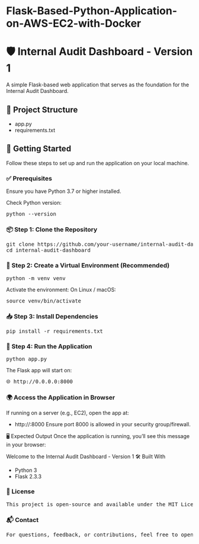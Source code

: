 # Flask-Based-Python-Application-on-AWS-EC2-with-Docker

# 🛡️ Internal Audit Dashboard - Version 1

A simple Flask-based web application that serves as the foundation for the Internal Audit Dashboard.

## 📁 Project Structure

- app.py
- requirements.txt


## 🚀 Getting Started

Follow these steps to set up and run the application on your local machine.

### ✅ Prerequisites

Ensure you have Python 3.7 or higher installed.

Check Python version:

<pre>python --version</pre>


### 📦 Step 1: Clone the Repository

<pre>git clone https://github.com/your-username/internal-audit-dashboard.git
cd internal-audit-dashboard</pre>

### 🐍 Step 2: Create a Virtual Environment (Recommended)

<pre>python -m venv venv</pre>

Activate the environment:
On Linux / macOS:

<pre>source venv/bin/activate</pre>
### 📥 Step 3: Install Dependencies

<pre>pip install -r requirements.txt</pre>
### 🏃 Step 4: Run the Application

<pre>python app.py</pre>
The Flask app will start on:
<pre>🌐 http://0.0.0.0:8000</pre>

### 🌍 Access the Application in Browser
If running on a server (e.g., EC2), open the app at:
- http://<your-ec2-public-ip>:8000
Ensure port 8000 is allowed in your security group/firewall.

🖥️ Expected Output
Once the application is running, you’ll see this message in your browser:


Welcome to the Internal Audit Dashboard - Version 1
🛠️ Built With
- Python 3
- Flask 2.3.3

### 📄 License
<pre>This project is open-source and available under the MIT License.</pre>

### 📬 Contact
<pre>For questions, feedback, or contributions, feel free to open an issue or submit a pull request.</pre>
